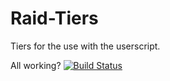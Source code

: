 # Raid-Tiers
Tiers for the use with the userscript.

All working? [![Build Status](https://travis-ci.org/IDotD/Raid-Tiers.svg?branch=master)](https://travis-ci.org/IDotD/Raid-Tiers)
